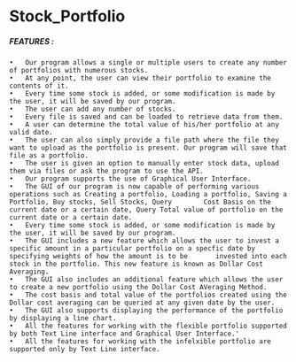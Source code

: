 # Stock_Portfolio

##### FEATURES :

	•	Our program allows a single or multiple users to create any number of portfolios with numerous stocks.
	•	At any point, the user can view their portfolio to examine the contents of it.
	•	Every time some stock is added, or some modification is made by the user, it will be saved by our program.
	•	The user can add any number of stocks.
	•	Every file is saved and can be loaded to retrieve data from them.
	•	A user can determine the total value of his/her portfolio at any valid date.
	•	The user can also simply provide a file path where the file they want to upload as the portfolio is present. Our program will save that file as a portfolio.
	•	The user is given an option to manually enter stock data, upload them via files or ask the program to use the API.
	•	Our program supports the use of Graphical User Interface.
	•	The GUI of our program is now capable of performing various operations such as Creating a portfolio, Loading a portfolio, Saving a Portfolio, Buy stocks, Sell Stocks, Query 		Cost Basis on the current date or a certain date, Query Total value of portfolio on the current date or a certain date.
	•	Every time some stock is added, or some modification is made by the user, it will be saved by our program.
	•	The GUI includes a new feature which allows the user to invest a specific amount in a particular portfolio on a specfic date by specifying weights of how the amount is to be 		invested into each stock in the portfolio. This new feature is known as Dollar Cost Averaging.
	•	The GUI also includes an additional feature which allows the user to create a new portfolio using the Dollar Cost AVeraging Method.
	•	The cost basis and total value of the portfolios created using the Dollar cost averaging can be queried at any given date by the user.
	•	The GUI also supports displaying the performance of the portfolio by displaying a line chart.
	•	All the features for working with the flexible portfolio supported by both Text Line interface and Graphical User Interface.'
	•	All the features for working with the infelxible portfolio are supported only by Text Line interface.
 
